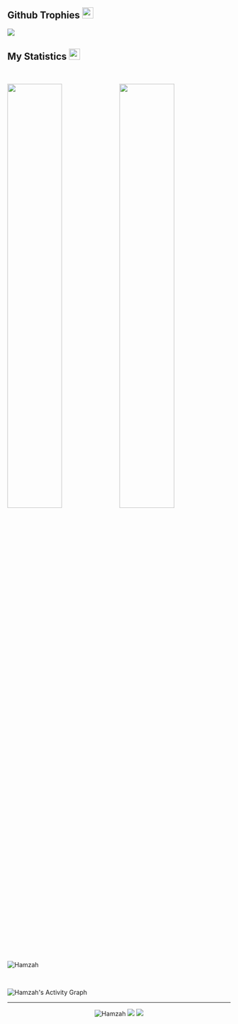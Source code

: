## Github Trophies <img src="https://media.giphy.com/media/QBw33dFlgxnzXSAS27/giphy.gif" width="25px">
<img src="https://github-profile-trophy.vercel.app/?username=hamzahmurrar&theme=onestar&rank=SSS,SS,S,AAA,AA,A,B,C,SECRET" />

## My Statistics <img src="https://media.giphy.com/media/cj87CxfRtrUifF3Ryk/giphy.gif" width="25px">

<br/>
<p align="left">
  <a>
  <img width="49.5%" src="https://github-readme-stats.vercel.app/api?username=hamzahmurrar&show_icons=true&theme=gruvbox&hide_border=true" />
    <img width="49.5%" src="https://github-readme-streak-stats.herokuapp.com/?user=hamzahmurrar&theme=gruvbox&hide_border=true" />
  </a>
</p>
<br>

<p><img align="center"
    src="https://github-readme-stats.vercel.app/api/top-langs?username=hamzahmurrar&show_icons=true&locale=en&bg_color=0d1117&text_color=ffffff&layout=compact"
    alt="Hamzah" 
    bg_color=#808080/></p>
<br>

![Hamzah's Activity Graph](https://activity-graph.herokuapp.com/graph?username=hamzahmurrar&custom_title=Hamzah's%20Contribution%20Graph&theme=gruvbox&bg_color=282828&hide_border=true&line=d1a01f&point=c58545)

------

<p align="center">
  <img src="https://komarev.com/ghpvc/?username=hamzahmurrar" alt="Hamzah" />
    <a href="https://github.com/Parply/"><img src="https://img.shields.io/github/followers/hamzahmurrar?style=flat-square?color=%234CC61E&label=GitHub%20Followers%20"/></a>
  <a href="https://github.com/Parply/"><img src="https://img.shields.io/github/last-commit/hamzahmurrar/hamzahmurrar?style=flat-square?color=red&label=Last%20Updated%20"/></a>
</p>
